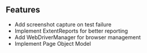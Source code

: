 

## Features
- Add screenshot capture on test failure
- Implement ExtentReports for better reporting
- Add WebDriverManager for browser management
- Implement Page Object Model
